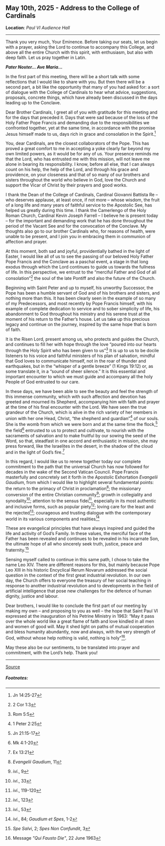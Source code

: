 ## May 10th, 2025 - Address to the College of Cardinals
**Location**: *Paul VI Audience Hall*
___
Thank you very much, Your Eminence. Before taking our seats, let us begin with a prayer, asking the Lord to continue to accompany this College, and above all the entire Church with this spirit, with enthusiasm, but also with deep faith. Let us pray together in Latin.


***Pater Noster… Ave Maria…***


In the first part of this meeting, there will be a short talk with some reflections that I would like to share with you. But then there will be a second part, a bit like the opportunity that many of you had asked for: a sort of dialogue with the College of Cardinals to hear what advice, suggestions, proposals, concrete things, which have already been discussed in the days leading up to the Conclave.

Dear Brother Cardinals, I greet all of you with gratitude for this meeting and for the days that preceded it. Days that were sad because of the loss of the Holy Father Pope Francis and demanding due to the responsibilities we confronted together, yet at the same time, in accordance with the promise Jesus himself made to us, days rich in grace and consolation in the Spirit.[^1]

You, dear Cardinals, are the closest collaborators of the Pope. This has proved a great comfort to me in accepting a yoke clearly far beyond my own limited powers, as it would be for any of us. Your presence reminds me that the Lord, who has entrusted me with this mission, will not leave me alone in bearing its responsibility. I know, before all else, that I can always count on his help, the help of the Lord, and through his grace and providence, on your closeness and that of so many of our brothers and sisters throughout the world who believe in God, love the Church and support the Vicar of Christ by their prayers and good works.

I thank the Dean of the College of Cardinals, Cardinal Giovanni Battista Re – who deserves applause, at least once, if not more – whose wisdom, the fruit of a long life and many years of faithful service to the Apostolic See, has helped us greatly during this time. I thank the Camerlengo of the Holy Roman Church, Cardinal Kevin Joseph Farrell – I believe he is present today – for the important and demanding work that he has done throughout the period of the Vacant See and for the convocation of the Conclave. My thoughts also go to our brother Cardinals who, for reasons of health, were unable to be present, and I join you in embracing them in communion of affection and prayer.

At this moment, both sad and joyful, providentially bathed in the light of Easter, I would like all of us to see the passing of our beloved Holy Father Pope Francis and the Conclave as a paschal event, a stage in that long exodus through which the Lord continues to guide us towards the fullness of life. In this perspective, we entrust to the “merciful Father and God of all consolation”[^2] the soul of the late Pontiff and also the future of the Church.

Beginning with Saint Peter and up to myself, his unworthy Successor, the Pope has been a humble servant of God and of his brothers and sisters, and nothing more than this. It has been clearly seen in the example of so many of my Predecessors, and most recently by Pope Francis himself, with his example of complete dedication to service and to sober simplicity of life, his abandonment to God throughout his ministry and his serene trust at the moment of his return to the Father’s house. Let us take up this precious legacy and continue on the journey, inspired by the same hope that is born of faith.

It is the Risen Lord, present among us, who protects and guides the Church, and continues to fill her with hope through the love “poured into our hearts through the Holy Spirit who has been given to us”[^3] It is up to us to be docile listeners to his voice and faithful ministers of his plan of salvation, mindful that God loves to communicate himself, not in the roar of thunder and earthquakes, but in the “whisper of a gentle breeze” (1 Kings 19:12) or, as some translate it, in a “sound of sheer silence.” It is this essential and important encounter to which we must guide and accompany all the holy People of God entrusted to our care.

In these days, we have been able to see the beauty and feel the strength of this immense community, which with such affection and devotion has greeted and mourned its Shepherd, accompanying him with faith and prayer at the time of his final encounter with the Lord. We have seen the true grandeur of the Church, which is alive in the rich variety of her members in union with her one Head, Christ, “the shepherd and guardian”[^4] of our souls. She is the womb from which we were born and at the same time the flock,[^5] the field[^6] entrusted to us to protect and cultivate, to nourish with the sacraments of salvation and to make fruitful by our sowing the seed of the Word, so that, steadfast in one accord and enthusiastic in mission, she may press forward, like the Israelites in the desert, in the shadow of the cloud and in the light of God’s fire.[^7]

In this regard, I would like us to renew together today our complete commitment to the path that the universal Church has now followed for decades in the wake of the Second Vatican Council. Pope Francis masterfully and concretely set it forth in the Apostolic Exhortation *Evangelii Gaudium*, from which I would like to highlight several fundamental points: the return to the primacy of Christ in proclamation[^8]; the missionary conversion of the entire Christian community[^9]; growth in collegiality and synodality[^10]; attention to the sensus fidei[^11], especially in its most authentic and inclusive forms, such as popular piety[^12]; loving care for the least and the rejected[^13]; courageous and trusting dialogue with the contemporary world in its various components and realities[^14]

These are evangelical principles that have always inspired and guided the life and activity of God’s Family. In these values, the merciful face of the Father has been revealed and continues to be revealed in his incarnate Son, the ultimate hope of all who sincerely seek truth, justice, peace and fraternity.[^15]

Sensing myself called to continue in this same path, I chose to take the name Leo XIV. There are different reasons for this, but mainly because Pope Leo XIII in his historic Encyclical Rerum Novarum addressed the social question in the context of the first great industrial revolution. In our own day, the Church offers to everyone the treasury of her social teaching in response to another industrial revolution and to developments in the field of artificial intelligence that pose new challenges for the defence of human dignity, justice and labour.

Dear brothers, I would like to conclude the first part of our meeting by making my own – and proposing to you as well – the hope that Saint Paul VI expressed at the inauguration of his Petrine Ministry in 1963: “May it pass over the whole world like a great flame of faith and love kindled in all men and women of good will. May it shed light on paths of mutual cooperation and bless humanity abundantly, now and always, with the very strength of God, without whose help nothing is valid, nothing is holy”[^16].

May these also be our sentiments, to be translated into prayer and commitment, with the Lord’s help. Thank you!

___
[Source](https://press.vatican.va/content/salastampa/en/bollettino/pubblico/2025/05/10/250510a.html)
##### Footnotes:
[^1]: Jn 14:25-27
[^2]: 2 Cor 1:3
[^3]: Rom 5:5
[^4]: 1 Peter 2:25
[^5]: Jn 21:15-17
[^6]: Mk 4:1-20
[^7]: Ex 13:21
[^8]: *Evangelii Gaudium*, 11
[^9]: *ivi*., 9
[^10]: *ivi*., 33
[^11]: *ivi*., 119-120
[^12]: *ivi*., 123
[^13]: *ivi*., 53
[^14]: *ivi*., 84; *Gaudium et Spes*, 1-2
[^15]: *Spe Salvi*, 2; *Spes Non Confundit*, 3
[^16]: Message *"Qui Fausto Die"*, 22 June 1963
